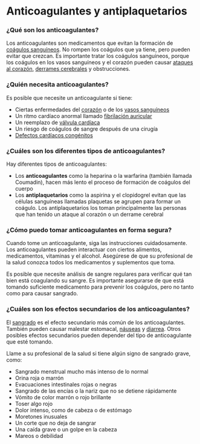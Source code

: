 Anticoagulantes y antiplaquetarios
==================================


### ¿Qué son los anticoagulantes?


Los anticoagulantes son medicamentos que evitan la formación de [coágulos sanguíneos](https://medlineplus.gov/spanish/bloodclots.html). No rompen los coágulos que ya tiene, pero pueden evitar que crezcan. Es importante tratar los coágulos sanguíneos, porque los coágulos en los vasos sanguíneos y el corazón pueden causar [ataques al corazón](https://medlineplus.gov/spanish/heartattack.html), [derrames cerebrales](https://medlineplus.gov/spanish/stroke.html) y obstrucciones.


### ¿Quién necesita anticoagulantes?


Es posible que necesite un anticoagulante si tiene:


* Ciertas enfermedades del [corazón](https://medlineplus.gov/spanish/heartdiseases.html) o de los [vasos sanguíneos](https://medlineplus.gov/spanish/vasculardiseases.html)
* Un ritmo cardíaco anormal llamado [fibrilación auricular](https://medlineplus.gov/spanish/atrialfibrillation.html)
* Un reemplazo de [válvula cardíaca](https://medlineplus.gov/spanish/heartvalvediseases.html)
* Un riesgo de coágulos de sangre después de una cirugía
* [Defectos cardíacos congénitos](https://medlineplus.gov/spanish/congenitalheartdefects.html)


### ¿Cuáles son los diferentes tipos de anticoagulantes?


Hay diferentes tipos de anticoagulantes:


* Los **anticoagulantes** como la heparina o la warfarina (también llamada Coumadin), hacen más lento el proceso de formación de coágulos del cuerpo
* Los **antiplaquetarios** como la aspirina y el clopidogrel evitan que las células sanguíneas llamadas plaquetas se agrupen para formar un coágulo. Los antiplaquetarios los toman principalmente las personas que han tenido un ataque al corazón o un derrame cerebral


### ¿Cómo puedo tomar anticoagulantes en forma segura?


Cuando tome un anticoagulante, siga las instrucciones cuidadosamente. Los anticoagulantes pueden interactuar con ciertos alimentos, medicamentos, vitaminas y el alcohol. Asegúrese de que su profesional de la salud conozca todos los medicamentos y suplementos que toma.


Es posible que necesite análisis de sangre regulares para verificar qué tan bien está coagulando su sangre. Es importante asegurarse de que está tomando suficiente medicamento para prevenir los coágulos, pero no tanto como para causar sangrado.


### ¿Cuáles son los efectos secundarios de los anticoagulantes?


El [sangrado](https://medlineplus.gov/spanish/bleeding.html) es el efecto secundario más común de los anticoagulantes. También pueden causar malestar estomacal, [náuseas](https://medlineplus.gov/spanish/nauseaandvomiting.html)  y [diarrea](https://medlineplus.gov/spanish/diarrhea.html). Otros posibles efectos secundarios pueden depender del tipo de anticoagulante que esté tomando.


Llame a su profesional de la salud si tiene algún signo de sangrado grave, como:


* Sangrado menstrual mucho más intenso de lo normal
* Orina roja o marrón
* Evacuaciones intestinales rojas o negras
* Sangrado de las encías o la nariz que no se detiene rápidamente
* Vómito de color marrón o rojo brillante
* Toser algo rojo
* Dolor intenso, como de cabeza o de estómago
* Moretones inusuales
* Un corte que no deja de sangrar
* Una caída grave o un golpe en la cabeza
* Mareos o debilidad
